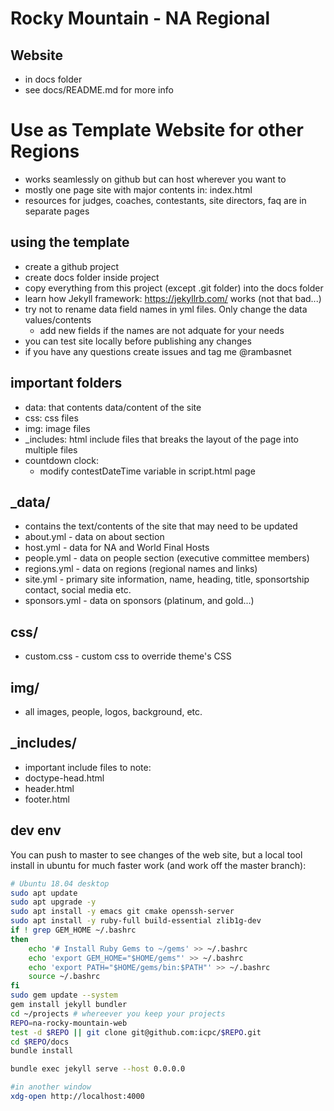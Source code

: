 # Rocky Mountain - NA Regional

## Website
- in docs folder
- see docs/README.md for more info

# Use as Template Website for other Regions
- works seamlessly on github but can host wherever you want to
- mostly one page site with major contents in: index.html
- resources for judges, coaches, contestants, site directors, faq are in separate pages

## using the template
- create a github project
- create docs folder inside project
- copy everything from this project (except .git folder) into the docs folder
- learn how Jekyll framework: https://jekyllrb.com/ works (not that bad...)
- try not to rename data field names in yml files. Only change the data values/contents
    - add new fields if the names are not adquate for your needs
- you can test site locally before publishing any changes
- if you have any questions create issues and tag me @rambasnet

## important folders
- data: that contents data/content of the site
- css: css files
- img: image files
- _includes: html include files that breaks the layout of the page into multiple files
- countdown clock: 
    - modify contestDateTime variable in script.html page

## _data/
- contains the text/contents of the site that may need to be updated
- about.yml - data on about section
- host.yml - data for NA and World Final Hosts
- people.yml - data on people section (executive committee members)
- regions.yml - data on regions (regional names and links)
- site.yml - primary site information, name, heading, title, sponsortship contact, social media etc.
- sponsors.yml - data on sponsors (platinum, and gold...)

## css/
- custom.css - custom css to override theme's CSS

## img/
- all images, people, logos, background, etc.

## _includes/
- important include files to note:
- doctype-head.html
- header.html
- footer.html

## dev env

You can push to master to see changes of the web site, but a local tool install in ubuntu for much faster work (and work off the master branch):

```bash
# Ubuntu 18.04 desktop
sudo apt update
sudo apt upgrade -y
sudo apt install -y emacs git cmake openssh-server
sudo apt install -y ruby-full build-essential zlib1g-dev
if ! grep GEM_HOME ~/.bashrc
then
    echo '# Install Ruby Gems to ~/gems' >> ~/.bashrc
    echo 'export GEM_HOME="$HOME/gems"' >> ~/.bashrc
    echo 'export PATH="$HOME/gems/bin:$PATH"' >> ~/.bashrc
    source ~/.bashrc
fi
sudo gem update --system
gem install jekyll bundler
cd ~/projects # whereever you keep your projects
REPO=na-rocky-mountain-web
test -d $REPO || git clone git@github.com:icpc/$REPO.git
cd $REPO/docs
bundle install

bundle exec jekyll serve --host 0.0.0.0

#in another window
xdg-open http://localhost:4000
````


